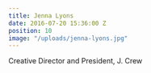 ```yaml
---
title: Jenna Lyons
date: 2016-07-20 15:36:00 Z
position: 10
image: "/uploads/jenna-lyons.jpg"
---
```


Creative Director and President, J. Crew
